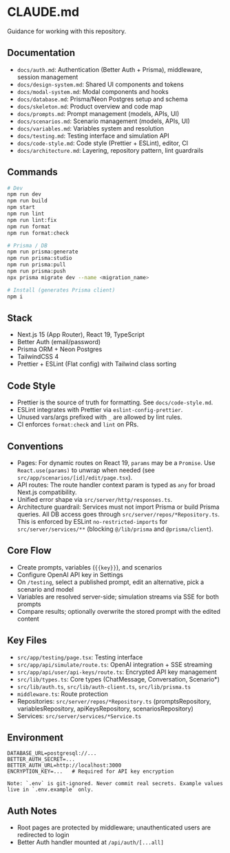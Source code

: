 # CLAUDE.md

Guidance for working with this repository.

## Documentation

- `docs/auth.md`: Authentication (Better Auth + Prisma), middleware, session management
- `docs/design-system.md`: Shared UI components and tokens
- `docs/modal-system.md`: Modal components and hooks
- `docs/database.md`: Prisma/Neon Postgres setup and schema
- `docs/skeleton.md`: Product overview and code map
- `docs/prompts.md`: Prompt management (models, APIs, UI)
- `docs/scenarios.md`: Scenario management (models, APIs, UI)
- `docs/variables.md`: Variables system and resolution
- `docs/testing.md`: Testing interface and simulation API
- `docs/code-style.md`: Code style (Prettier + ESLint), editor, CI
- `docs/architecture.md`: Layering, repository pattern, lint guardrails

## Commands

```bash
# Dev
npm run dev
npm run build
npm start
npm run lint
npm run lint:fix
npm run format
npm run format:check

# Prisma / DB
npm run prisma:generate
npm run prisma:studio
npm run prisma:pull
npm run prisma:push
npx prisma migrate dev --name <migration_name>

# Install (generates Prisma client)
npm i
```

## Stack

- Next.js 15 (App Router), React 19, TypeScript
- Better Auth (email/password)
- Prisma ORM + Neon Postgres
- TailwindCSS 4
- Prettier + ESLint (Flat config) with Tailwind class sorting

## Code Style

- Prettier is the source of truth for formatting. See `docs/code-style.md`.
- ESLint integrates with Prettier via `eslint-config-prettier`.
- Unused vars/args prefixed with `_` are allowed by lint rules.
- CI enforces `format:check` and `lint` on PRs.

## Conventions

- Pages: For dynamic routes on React 19, `params` may be a `Promise`. Use `React.use(params)` to unwrap when needed (see `src/app/scenarios/[id]/edit/page.tsx`).
- API routes: The route handler context param is typed as `any` for broad Next.js compatibility.
- Unified error shape via `src/server/http/responses.ts`.
- Architecture guardrail: Services must not import Prisma or build Prisma queries. All DB access goes through `src/server/repos/*Repository.ts`. This is enforced by ESLint `no-restricted-imports` for `src/server/services/**` (blocking `@/lib/prisma` and `@prisma/client`).

## Core Flow

- Create prompts, variables (`{{key}}`), and scenarios
- Configure OpenAI API key in Settings
- On `/testing`, select a published prompt, edit an alternative, pick a scenario and model
- Variables are resolved server-side; simulation streams via SSE for both prompts
- Compare results; optionally overwrite the stored prompt with the edited content

## Key Files

- `src/app/testing/page.tsx`: Testing interface
- `src/app/api/simulate/route.ts`: OpenAI integration + SSE streaming
- `src/app/api/user/api-keys/route.ts`: Encrypted API key management
- `src/lib/types.ts`: Core types (ChatMessage, Conversation, Scenario\*)
- `src/lib/auth.ts`, `src/lib/auth-client.ts`, `src/lib/prisma.ts`
- `middleware.ts`: Route protection
- Repositories: `src/server/repos/*Repository.ts` (promptsRepository, variablesRepository, apiKeysRepository, scenariosRepository)
- Services: `src/server/services/*Service.ts`

## Environment

```env
DATABASE_URL=postgresql://...
BETTER_AUTH_SECRET=...
BETTER_AUTH_URL=http://localhost:3000
ENCRYPTION_KEY=...   # Required for API key encryption

Note: `.env` is git-ignored. Never commit real secrets. Example values live in `.env.example` only.
```

## Auth Notes

- Root pages are protected by middleware; unauthenticated users are redirected to login
- Better Auth handler mounted at `/api/auth/[...all]`
